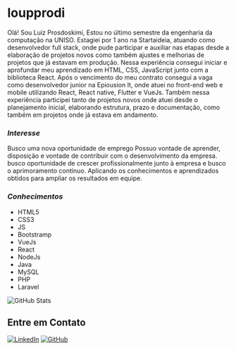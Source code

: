 # loupprodi

Olá! Sou Luiz Prosdoskimi, Estou no último semestre da engenharia da computação na UNISO.
Estagiei por 1 ano na Startaideia, atuando como desenvolvedor full stack, onde pude participar e auxiliar nas etapas desde a elaboração de projetos novos como também ajustes e melhorias de projetos que já estavam em produção.
Nessa experiência consegui iniciar e aprofundar meu aprendizado em HTML, CSS, JavaScript junto com a
biblioteca React. Após o vencimento do meu contrato consegui a vaga como desenvolvedor junior na Epiousion It, onde
atuei no front-end web e mobile utilizando React, React native, Flutter e VueJs. Também nessa
experiência participei tanto de projetos novos onde atuei desde o planejamento inicial, elaborando
estrutura, prazo e documentação, como também em projetos onde já estava em andamento.

### _Interesse_

Busco uma nova oportunidade de emprego Possuo vontade de aprender,
disposição e vontade de contribuir com o desenvolvimento da empresa.
busco oportunidade de crescer profissionalmente junto à empresa e busco o
aprimoramento contínuo. Aplicando os conhecimentos e aprendizados obtidos para ampliar os
resultados em equipe.

### _Conhecimentos_

- HTML5
- CSS3
- JS
- Bootstramp
- VueJs
- React
- NodeJs
- Java
- MySQL
- PHP
- Laravel

![GitHub Stats](https://github-readme-stats.vercel.app/api?username=loupprodi&theme=swift&show_icons=true&icon_color=30A3DC)

## Entre em Contato

[![LinkedIn](https://img.shields.io/badge/LinkedIn-000?style=for-the-badge&logo=linkedin&logoColor=0E76A8)](https://www.linkedin.com/in/luiz-prosdoskimi-26205a168/)
[![GitHub](https://img.shields.io/badge/Github-000?style=for-the-badge&logo=github&logoColor=0E76A8)](https://github.com/loupprodi)
